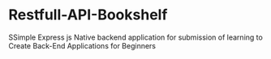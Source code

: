# Restfull-API-Bookshelf
SSimple Express js Native backend application for submission of learning to Create Back-End Applications for Beginners
